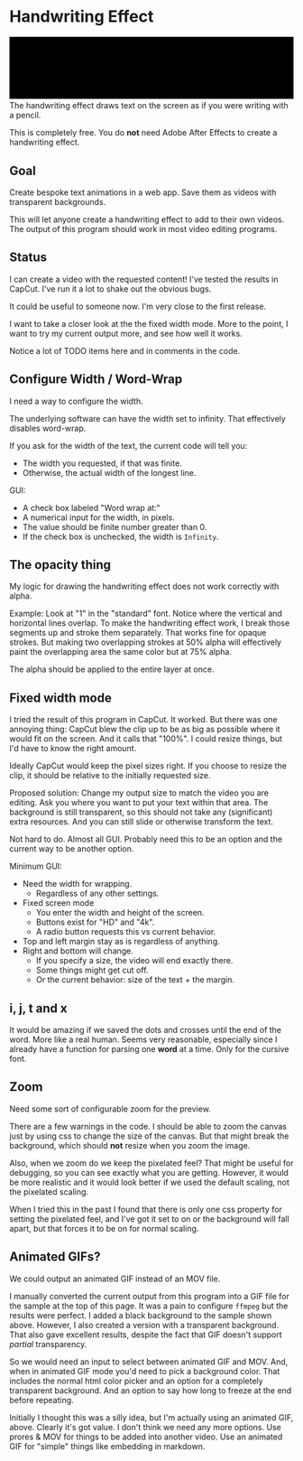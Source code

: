 # Handwriting Effect

![Sample of the handwriting effect](./for_readme/Handwriting_Sample.gif)
The handwriting effect draws text on the screen as if you were writing with a pencil.

This is completely free.
You do **not** need Adobe After Effects to create a handwriting effect.

## Goal

Create bespoke text animations in a web app.
Save them as videos with transparent backgrounds.

This will let anyone create a handwriting effect to add to their own videos.
The output of this program should work in most video editing programs.

## Status

I can create a video with the requested content!
I've tested the results in CapCut.
I've run it a lot to shake out the obvious bugs.

It could be useful to someone now.
I'm very close to the first release.

I want to take a closer look at the the fixed width mode.
More to the point, I want to try my current output more, and see how well it works.

Notice a lot of TODO items here and in comments in the code.

## Configure Width / Word-Wrap

I need a way to configure the width.

The underlying software can have the width set to infinity.
That effectively disables word-wrap.

If you ask for the width of the text, the current code will tell you:

- The width you requested, if that was finite.
- Otherwise, the actual width of the longest line.

GUI:

- A check box labeled "Word wrap at:"
- A numerical input for the width, in pixels.
- The value should be finite number greater than 0.
- If the check box is unchecked, the width is `Infinity`.

## The opacity thing

My logic for drawing the handwriting effect does not work correctly with alpha.

Example: Look at "1" in the "standard" font.
Notice where the vertical and horizontal lines overlap.
To make the handwriting effect work, I break those segments up and stroke them separately.
That works fine for opaque strokes.
But making two overlapping strokes at 50% alpha will effectively paint the overlapping area the same color but at 75% alpha.

The alpha should be applied to the entire layer at once.

## Fixed width mode

I tried the result of this program in CapCut.
It worked.
But there was one annoying thing:
CapCut blew the clip up to be as big as possible where it would fit on the screen.
And it calls that "100%".
I could resize things, but I'd have to know the right amount.

Ideally CapCut would keep the pixel sizes right.
If you choose to resize the clip, it should be relative to the initially requested size.

Proposed solution:
Change my output size to match the video you are editing.
Ask you where you want to put your text within that area.
The background is still transparent, so this should not take any (significant) extra resources.
And you can still slide or otherwise transform the text.

Not hard to do.
Almost all GUI.
Probably need this to be an option and the current way to be another option.

Minimum GUI:

- Need the width for wrapping.
  - Regardless of any other settings.
- Fixed screen mode
  - You enter the width and height of the screen.
  - Buttons exist for "HD" and "4k".
  - A radio button requests this vs current behavior.
- Top and left margin stay as is regardless of anything.
- Right and bottom will change.
  - If you specify a size, the video will end exactly there.
  - Some things might get cut off.
  - Or the current behavior: size of the text + the margin.

## i, j, t and x

It would be amazing if we saved the dots and crosses until the end of the word.
More like a real human.
Seems very reasonable, especially since I already have a function for parsing one **word** at a time.
Only for the cursive font.

## Zoom

Need some sort of configurable zoom for the preview.

There are a few warnings in the code.
I should be able to zoom the canvas just by using css to change the size of the canvas.
But that might break the background, which should **not** resize when you zoom the image.

Also, when we zoom do we keep the pixelated feel?
That might be useful for debugging, so you can see exactly what you are getting.
However, it would be more realistic and it would look better if we used the default scaling, not the pixelated scaling.

When I tried this in the past I found that there is only one css property for setting the pixelated feel, and I've got it set to on or the background will fall apart, but that forces it to be on for normal scaling.

## Animated GIFs?

We could output an animated GIF instead of an MOV file.

I manually converted the current output from this program into a GIF file for the sample at the top of this page.
It was a pain to configure `ffmpeg` but the results were perfect.
I added a black background to the sample shown above.
However, I also created a version with a transparent background.
That also gave excellent results, despite the fact that GIF doesn't support _partial_ transparency.

So we would need an input to select between animated GIF and MOV.
And, when in animated GIF mode you'd need to pick a background color.
That includes the normal html color picker and an option for a completely transparent background.
And an option to say how long to freeze at the end before repeating.

Initially I thought this was a silly idea, but I'm actually using an animated GIF, above.
Clearly it's got value.
I don't think we need any more options.
Use prores & MOV for things to be added into another video.
Use an animated GIF for "simple" things like embedding in markdown.
